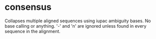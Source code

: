 # consensus
Collapses multiple aligned sequences using iupac ambiguity bases. No base calling or anything. '-' and 'n' are ignored
unless found in every sequence in the alignment.
